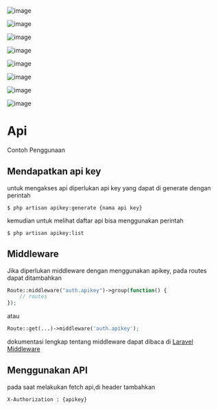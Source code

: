 ![image](https://github.com/KM-ITERA/KM-ITERA-2023/assets/86707999/5f1552b2-b235-4ef8-b079-d563f97777fd)

![image](https://github.com/KM-ITERA/KM-ITERA-2023/assets/86707999/a133e84c-75e4-4c23-b65e-cac6472f7485)

![image](https://github.com/KM-ITERA/KM-ITERA-2023/assets/86707999/27898fe7-85e1-429f-9e79-e13506fcd3db)

![image](https://github.com/KM-ITERA/KM-ITERA-2023/assets/86707999/c3e58d45-ef7e-412d-8042-0cda0cac5825)

![image](https://github.com/KM-ITERA/KM-ITERA-2023/assets/86707999/596fbfde-d152-4df5-b3ca-82d225494671)

![image](https://github.com/KM-ITERA/KM-ITERA-2023/assets/86707999/e4b28e4c-ce68-4f56-8207-cd7ee3a41be4)

![image](https://github.com/KM-ITERA/KM-ITERA-2023/assets/86707999/e490b2a6-43b0-4da8-9750-e315781c69f1)

![image](https://github.com/KM-ITERA/KM-ITERA-2023/assets/86707999/8e6098b3-6d1c-436d-96a0-2e6475f97ac1)

# Api

Contoh Penggunaan []()

## Mendapatkan api key

untuk mengakses api diperlukan api key yang dapat di generate dengan perintah

```
$ php artisan apikey:generate {nama api key}
```

kemudian untuk melihat daftar api bisa menggunakan perintah

```
$ php artisan apikey:list
```

## Middleware

Jika diperlukan middleware dengan menggunakan apikey, pada routes dapat ditambahkan

```php
Route::middleware("auth.apikey")->group(function() {
    // routes
});
```

atau

```php
Route::get(...)->middleware('auth.apikey');
```

dokumentasi lengkap tentang middleware dapat dibaca di [Laravel Middleware](https://laravel.com/docs/11.x/middleware)

## Menggunakan API

pada saat melakukan fetch api,di header tambahkan

```
X-Authorization : {apikey}
```
